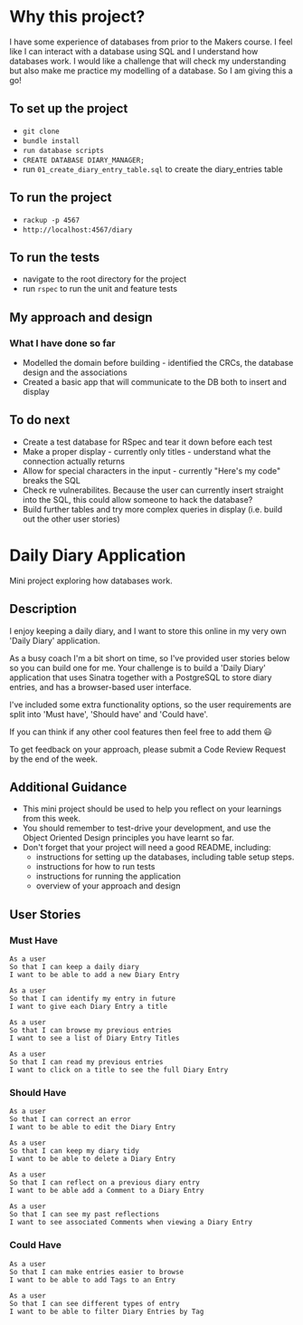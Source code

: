 # Why this project?

I have some experience of databases from prior to the Makers course. I feel like I can interact with a database using SQL and I understand how databases work. I would like a challenge that will check my understanding but also make me practice my modelling of a database. So I am giving this a go!

## To set up the project

- `git clone`
- `bundle install`
- `run database scripts`
- `CREATE DATABASE DIARY_MANAGER;`
- run `01_create_diary_entry_table.sql` to create the diary_entries table

## To run the project

- `rackup -p 4567`
- `http://localhost:4567/diary`

## To run the tests

- navigate to the root directory for the project
- run `rspec` to run the unit and feature tests

## My approach and design

### What I have done so far
- Modelled the domain before building - identified the CRCs, the database design and the associations
- Created a basic app that will communicate to the DB both to insert and display

## To do next
- Create a test database for RSpec and tear it down before each test
- Make a proper display - currently only titles - understand what the connection actually returns
- Allow for special characters in the input - currently "Here's my code" breaks the SQL
- Check re vulnerabilites. Because the user can currently insert straight into the SQL, this could allow someone to hack the database?
- Build further tables and try more complex queries in display (i.e. build out the other user stories)


# Daily Diary Application

Mini project exploring how databases work.

## Description

I enjoy keeping a daily diary, and I want to store this online in my very own 'Daily Diary' application.

As a busy coach I'm a bit short on time, so I've provided user stories below so you can build one for me. Your challenge is to build a 'Daily Diary' application that uses Sinatra together with a PostgreSQL to store diary entries, and has a browser-based user interface.

I've included some extra functionality options, so the user requirements are split into 'Must have', 'Should have'  and 'Could have'.

If you can think if any other cool features then feel free to add them 😃

To get feedback on your approach, please submit a Code Review Request by the end of the week.


## Additional Guidance

- This mini project should be used to help you reflect on your learnings from this week.
- You should remember to test-drive your development, and use the Object Oriented Design principles you have learnt so far.
- Don't forget that your project will need a good README, including:
  - instructions for setting up the databases, including table setup steps.
  - instructions for how to run tests
  - instructions for running the application
  - overview of your approach and design

## User Stories

### Must Have

```
As a user
So that I can keep a daily diary
I want to be able to add a new Diary Entry
```

```
As a user
So that I can identify my entry in future
I want to give each Diary Entry a title
```

```
As a user
So that I can browse my previous entries
I want to see a list of Diary Entry Titles
```

```
As a user
So that I can read my previous entries
I want to click on a title to see the full Diary Entry
```

### Should Have

```
As a user
So that I can correct an error
I want to be able to edit the Diary Entry
```

```
As a user
So that I can keep my diary tidy
I want to be able to delete a Diary Entry
```

```
As a user
So that I can reflect on a previous diary entry
I want to be able add a Comment to a Diary Entry
```

```
As a user
So that I can see my past reflections
I want to see associated Comments when viewing a Diary Entry
```

### Could Have

```
As a user
So that I can make entries easier to browse
I want to be able to add Tags to an Entry
```

```
As a user
So that I can see different types of entry
I want to be able to filter Diary Entries by Tag
```
